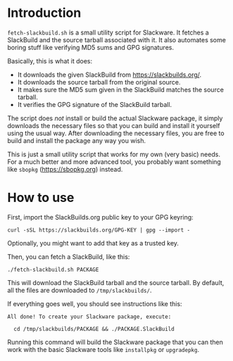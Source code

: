 # Introduction

`fetch-slackbuild.sh` is a small utility script for Slackware. It fetches a
SlackBuild and the source tarball associated with it. It also automates some
boring stuff like verifying MD5 sums and GPG signatures.

Basically, this is what it does:

* It downloads the given SlackBuild from https://slackbuilds.org/.
* It downloads the source tarball from the original source.
* It makes sure the MD5 sum given in the SlackBuild matches the source tarball.
* It verifies the GPG signature of the SlackBuild tarball.

The script does *not* install or build the actual Slackware package, it simply
downloads the necessary files so that you can build and install it yourself
using the usual way. After downloading the necessary files, you are free to
build and install the package any way you wish.

This is just a small utility script that works for my own (very basic) needs.
For a much better and more advanced tool, you probably want something like
`sbopkg` (https://sbopkg.org) instead.

# How to use

First, import the SlackBuilds.org public key to your GPG keyring:

    curl -sSL https://slackbuilds.org/GPG-KEY | gpg --import -

Optionally, you might want to add that key as a trusted key.

Then, you can fetch a SlackBuild, like this:

    ./fetch-slackbuild.sh PACKAGE

This will download the SlackBuild tarball and the source tarball.
By default, all the files are downloaded to `/tmp/slackbuilds/`.

If everything goes well, you should see instructions like this:

    All done! To create your Slackware package, execute:
    
      cd /tmp/slackbuilds/PACKAGE && ./PACKAGE.SlackBuild
    

Running this command will build the Slackware package that you can then work
with the basic Slackware tools like `installpkg` or `upgradepkg`.
